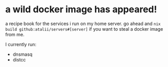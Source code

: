 # a wild docker image has appeared!

a recipe book for the services i run on my home server. go ahead and `nix build
github:atalii/servers#[server]` if you want to steal a docker image from me.

I currently run:

* dnsmasq
* distcc
